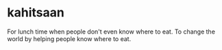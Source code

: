 # kahitsaan
For lunch time when people don't even know where to eat. To change the world by helping people know where to eat.
